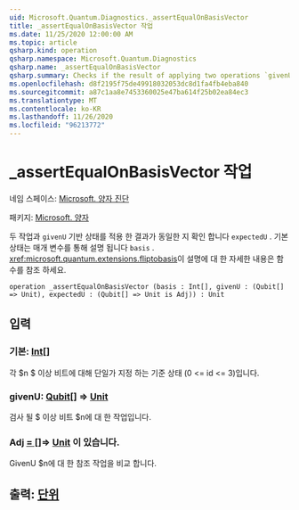 ```yaml
---
uid: Microsoft.Quantum.Diagnostics._assertEqualOnBasisVector
title: _assertEqualOnBasisVector 작업
ms.date: 11/25/2020 12:00:00 AM
ms.topic: article
qsharp.kind: operation
qsharp.namespace: Microsoft.Quantum.Diagnostics
qsharp.name: _assertEqualOnBasisVector
qsharp.summary: Checks if the result of applying two operations `givenU` and `expectedU` to a basis state is the same. The basis state is described by `basis` parameter. See <xref:microsoft.quantum.extensions.fliptobasis> function for more details on this description.
ms.openlocfilehash: d8f2195f75de49918032053dc8d1fa4fb4eba840
ms.sourcegitcommit: a87c1aa8e7453360025e47ba614f25b02ea84ec3
ms.translationtype: MT
ms.contentlocale: ko-KR
ms.lasthandoff: 11/26/2020
ms.locfileid: "96213772"
---
```

# <a name="_assertequalonbasisvector-operation"></a>_assertEqualOnBasisVector 작업

네임 스페이스: [Microsoft. 양자 진단](xref:Microsoft.Quantum.Diagnostics)

패키지: [Microsoft. 양자](https://nuget.org/packages/Microsoft.Quantum.QSharp.Core)


두 작업과 `givenU` 기반 상태를 적용 한 결과가 동일한 지 확인 합니다 `expectedU` . 기본 상태는 매개 변수를 통해 설명 됩니다 `basis` .
<xref:microsoft.quantum.extensions.fliptobasis>이 설명에 대 한 자세한 내용은 함수를 참조 하세요.

```qsharp
operation _assertEqualOnBasisVector (basis : Int[], givenU : (Qubit[] => Unit), expectedU : (Qubit[] => Unit is Adj)) : Unit
```


## <a name="input"></a>입력

### <a name="basis--int"></a>기본: [Int](xref:microsoft.quantum.lang-ref.int)[]

각 $n $ 이상 비트에 대해 단일가 지정 하는 기준 상태 (0 <= id <= 3)입니다.


### <a name="givenu--qubit--unit"></a>givenU: [Qubit](xref:microsoft.quantum.lang-ref.qubit)[] => [Unit](xref:microsoft.quantum.lang-ref.unit) 

검사 될 $ 이상 비트 $n에 대 한 작업입니다.


### <a name="expectedu--qubit--unit--is-adj"></a>Adj [= []](xref:microsoft.quantum.lang-ref.qubit)=> [Unit](xref:microsoft.quantum.lang-ref.unit)  이 있습니다.

GivenU $n에 대 한 참조 작업을 비교 합니다.



## <a name="output--unit"></a>출력: [단위](xref:microsoft.quantum.lang-ref.unit)

